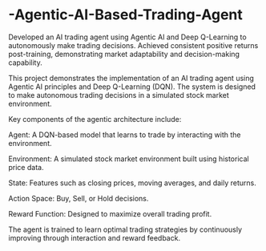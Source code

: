 # -Agentic-AI-Based-Trading-Agent
Developed an AI trading agent using Agentic AI and Deep Q-Learning to autonomously make trading decisions. Achieved consistent positive returns post-training, demonstrating market adaptability and decision-making capability.

This project demonstrates the implementation of an AI trading agent using Agentic AI principles and Deep Q-Learning (DQN). The system is designed to make autonomous trading decisions in a simulated stock market environment.

Key components of the agentic architecture include:

Agent: A DQN-based model that learns to trade by interacting with the environment.

Environment: A simulated stock market environment built using historical price data.

State: Features such as closing prices, moving averages, and daily returns.

Action Space: Buy, Sell, or Hold decisions.

Reward Function: Designed to maximize overall trading profit.

The agent is trained to learn optimal trading strategies by continuously improving through interaction and reward feedback.
